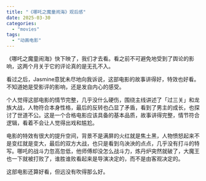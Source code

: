 ```yaml
---
title: "《哪吒之魔童闹海》观后感"
date: 2025-03-30
categories: 
  - "movies"
tags: 
  - "动画电影"
---
```


《哪吒之魔童闹海》快下映了，我们才去看。看之前不可避免地受到了舆论的影响，这两个月关于它的评论真的是无孔不入。  
  
看过之后，Jasmine意犹未尽地向我诉说，这部电影的故事讲得好，特效也好看。不知道她是受影评的影响，还是发自内心的感受。  
  
个人觉得这部电影的情节完整，几乎没什么硬伤，围绕主线讲述了「过三关」和龙族大战，人物符合本身性格，最后的反转也凸显了矛盾，看到了男主的成长，也探讨了世道不公。这是一个合格电影应该具备的基本品质，故事讲得完整，情节符合逻辑，看着不会让人觉得出戏和尴尬。  
  
电影的特效有很大的提升空间，背景不是满屏的火红就是焦土黑，人物愤怒起来不是变红就是变大，最后的双方大战，也只是看到乌泱泱的点点，几乎没有打斗的特写。哪吒的战斗力忽高忽低，他师傅却没怎么战斗力，炼丹炉突然就破了，大魔王也一下就被打败了，谁胜谁败看起来是导演决定的，而不是由客观决定的。  
  
这部电影还算好看，但远没有吹得那么好。
